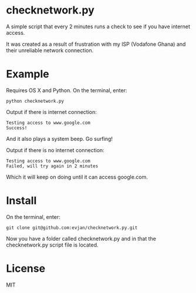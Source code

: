 checknetwork.py
===============

A simple script that every 2 minutes runs a check to see if you have internet access. 

It was created as a result of frustration with my ISP (Vodafone Ghana) and their unreliable network connection.

Example
=======

Requires OS X and Python. On the terminal, enter:

    python checknetwork.py
    
Output if there is internet connection:

    Testing access to www.google.com
    Success!

And it also plays a system beep. Go surfing!

Output if there is no internet connection:

    Testing access to www.google.com
    Failed, will try again in 2 minutes     

Which it will keep on doing until it can access google.com.

Install
=======

On the terminal, enter:

    git clone git@github.com:evjan/checknetwork.py.git

Now you have a folder called checknetwork.py and in that the checknetwork.py script file is located.

License
=======

MIT
